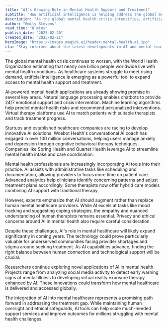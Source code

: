 ```yaml
---
title: "AI's Growing Role in Mental Health Support and Treatment"
subtitle: "How artificial intelligence is helping address the global mental health crisis"
description: "As the global mental health crisis intensifies, artificial intelligence is emerging as a powerful tool to expand access to support and treatment. AI applications ranging from therapeutic chatbots to care coordination platforms are already showing promise in several key areas, while researchers continue exploring novel uses of the technology in mental healthcare."
author: "Emily Stevens"
read_time: "8 mins"
publish_date: "2025-02-20"
created_date: "2025-02-21"
heroImage: "https://images.magick.ai/header-mental-health-ai.jpg"
cta: "Stay informed about the latest developments in AI and mental health innovation. Follow us on LinkedIn for regular updates on how technology is transforming healthcare accessibility and outcomes."
---
```


The global mental health crisis continues to worsen, with the World Health Organization estimating that nearly one billion people worldwide live with mental health conditions. As healthcare systems struggle to meet rising demand, artificial intelligence is emerging as a powerful tool to expand access to mental health support and treatment.

AI-powered mental health applications are already showing promise in several key areas. Natural language processing enables chatbots to provide 24/7 emotional support and crisis intervention. Machine learning algorithms help predict mental health risks and recommend personalized interventions. Virtual therapy platforms use AI to match patients with suitable therapists and track treatment progress.

Startups and established healthcare companies are racing to develop innovative AI solutions. Woebot Health's conversational AI coach has engaged in over 100 million conversations, helping users manage anxiety and depression through cognitive behavioral therapy techniques. Companies like Spring Health and Quartet Health leverage AI to streamline mental health intake and care coordination.

Mental health professionals are increasingly incorporating AI tools into their practice. AI assists with administrative tasks like scheduling and documentation, allowing providers to focus more time on patient care. Advanced analytics help clinicians identify concerning patterns and adjust treatment plans accordingly. Some therapists now offer hybrid care models combining AI support with traditional therapy.

However, experts emphasize that AI should augment rather than replace human mental healthcare providers. While AI excels at tasks like mood tracking and suggesting coping strategies, the empathy and nuanced understanding of human therapists remains essential. Privacy and ethical concerns around AI in mental health also require careful consideration.

Despite these challenges, AI's role in mental healthcare will likely expand significantly in coming years. The technology could prove particularly valuable for underserved communities facing provider shortages and stigma around seeking treatment. As AI capabilities advance, finding the right balance between human connection and technological support will be crucial.

Researchers continue exploring novel applications of AI in mental health. Projects range from analyzing social media activity to detect early warning signs of mental illness to developing virtual reality exposure therapy enhanced by AI. These innovations could transform how mental healthcare is delivered and accessed globally.

The integration of AI into mental healthcare represents a promising path forward in addressing the treatment gap. While maintaining human oversight and ethical safeguards, AI tools can help scale much-needed support services and improve outcomes for millions struggling with mental health challenges.